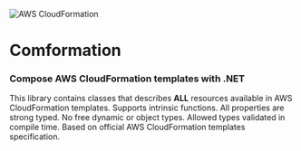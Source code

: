 ![AWS CloudFormation](https://github.com/stanb/Comformation/blob/master/logo.png)
# Comformation
### Compose AWS CloudFormation templates with .NET

This library contains classes that describes __ALL__ resources available in AWS CloudFormation templates.
Supports intrinsic functions.
All properties are strong typed. No free dynamic or object types. Allowed types validated in compile time.
Based on official AWS CloudFormation templates specification.

